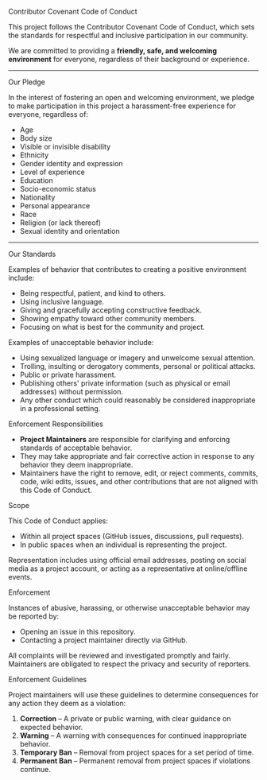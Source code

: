  Contributor Covenant Code of Conduct

This project follows the Contributor Covenant Code of Conduct, which sets the standards for respectful and inclusive participation in our community.  

We are committed to providing a **friendly, safe, and welcoming environment** for everyone, regardless of their background or experience.

---

 Our Pledge  

In the interest of fostering an open and welcoming environment, we pledge to make participation in this project a harassment-free experience for everyone, regardless of:  

- Age  
- Body size  
- Visible or invisible disability  
- Ethnicity  
- Gender identity and expression  
- Level of experience  
- Education  
- Socio-economic status  
- Nationality  
- Personal appearance  
- Race  
- Religion (or lack thereof)  
- Sexual identity and orientation  

---

 Our Standards  

Examples of behavior that contributes to creating a positive environment include:  

- Being respectful, patient, and kind to others.  
- Using inclusive language.  
- Giving and gracefully accepting constructive feedback.  
- Showing empathy toward other community members.  
- Focusing on what is best for the community and project.  

Examples of unacceptable behavior include:  

- Using sexualized language or imagery and unwelcome sexual attention.  
- Trolling, insulting or derogatory comments, personal or political attacks.  
- Public or private harassment.  
- Publishing others' private information (such as physical or email addresses) without permission.  
- Any other conduct which could reasonably be considered inappropriate in a professional setting.  



 Enforcement Responsibilities  

- **Project Maintainers** are responsible for clarifying and enforcing standards of acceptable behavior.  
- They may take appropriate and fair corrective action in response to any behavior they deem inappropriate.  
- Maintainers have the right to remove, edit, or reject comments, commits, code, wiki edits, issues, and other contributions that are not aligned with this Code of Conduct.  


 Scope  

This Code of Conduct applies:  

- Within all project spaces (GitHub issues, discussions, pull requests).  
- In public spaces when an individual is representing the project.  

Representation includes using official email addresses, posting on social media as a project account, or acting as a representative at online/offline events.  



Enforcement  

Instances of abusive, harassing, or otherwise unacceptable behavior may be reported by:  

- Opening an issue in this repository.  
- Contacting a project maintainer directly via GitHub.  

All complaints will be reviewed and investigated promptly and fairly.  
Maintainers are obligated to respect the privacy and security of reporters.  


 Enforcement Guidelines  

Project maintainers will use these guidelines to determine consequences for any action they deem as a violation:  

1. **Correction** – A private or public warning, with clear guidance on expected behavior.  
2. **Warning** – A warning with consequences for continued inappropriate behavior.  
3. **Temporary Ban** – Removal from project spaces for a set period of time.  
4. **Permanent Ban** – Permanent removal from project spaces if violations continue.  



